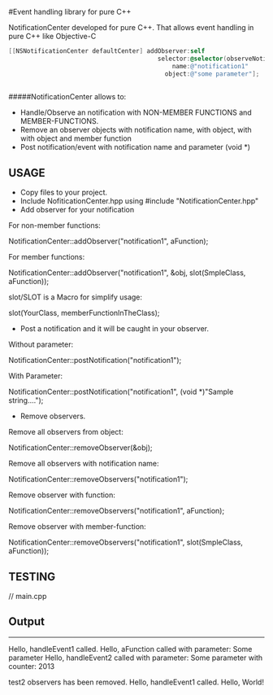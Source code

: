 #Event handling library for pure C++

NotificationCenter developed for pure C++. That allows event handling in pure C++ like Objective-C 
```objectivec
[[NSNotificationCenter defaultCenter] addObserver:self
                                         selector:@selector(observeNotification1:) 
                                             name:@"notification1" 
                                           object:@"some parameter"];
    
```
#####NotificationCenter allows to:

- Handle/Observe an notification with NON-MEMBER FUNCTIONS and MEMBER-FUNCTIONS. 
- Remove an observer objects with notification name, with object, with with object and member function
- Post notification/event with notification name and parameter (void *)

USAGE
------------

- Copy files to your project.
- Include NofiticationCenter.hpp using #include "NotificationCenter.hpp"
- Add observer for your notification

For non-member functions:  

  NotificationCenter::addObserver("notification1", aFunction);

For member functions:

  NotificationCenter::addObserver("notification1", &obj, slot(SmpleClass, aFunction));


slot/SLOT is a Macro for simplify usage:

  slot(YourClass, memberFunctionInTheClass);


- Post a notification and it will be caught in your observer.

Without parameter:

  NotificationCenter::postNotification("notification1");
  
With Parameter:

  NotificationCenter::postNotification("notification1", (void *)"Sample string....");

- Remove observers.

Remove all observers from object:

  NotificationCenter::removeObserver(&obj);
  
Remove all observers with notification name:

  NotificationCenter::removeObservers("notification1");
  
Remove observer with function:

  NotificationCenter::removeObservers("notification1", aFunction);
  
Remove observer with member-function:

  NotificationCenter::removeObservers("notification1", slot(SmpleClass, aFunction));
  
  
TESTING
------------

// main.cpp


## Output
------------

Hello, handleEvent1 called.
Hello, aFunction called with parameter: Some parameter
Hello, handleEvent2 called with parameter: Some parameter with counter: 2013

test2 observers has been removed.
Hello, handleEvent1 called.
Hello, World!







